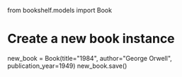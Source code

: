from bookshelf.models import Book

# Create a new book instance
new_book = Book(title="1984", author="George Orwell", publication_year=1949)
new_book.save()